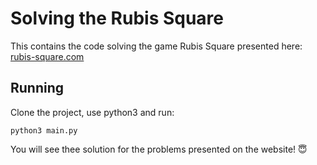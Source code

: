 # Solving the Rubis Square

This contains the code solving the game Rubis Square presented here: [rubis-square.com](http://rubis-square.com)

## Running

Clone the project, use python3 and run:

`python3 main.py`

You will see thee solution for the problems presented on the website! 😇
